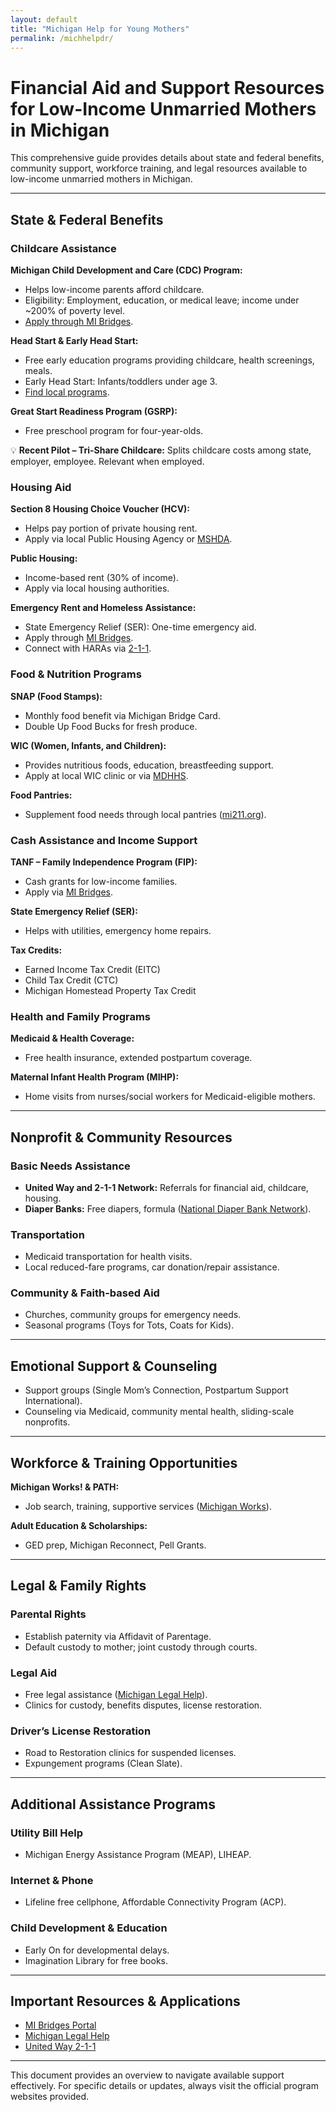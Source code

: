 ```yaml
---
layout: default
title: "Michigan Help for Young Mothers"
permalink: /michhelpdr/
---
```


# Financial Aid and Support Resources for Low-Income Unmarried Mothers in Michigan

This comprehensive guide provides details about state and federal benefits, community support, workforce training, and legal resources available to low-income unmarried mothers in Michigan.

---

## State & Federal Benefits

### Childcare Assistance

**Michigan Child Development and Care (CDC) Program:**
- Helps low-income parents afford childcare.
- Eligibility: Employment, education, or medical leave; income under ~200% of poverty level.
- [Apply through MI Bridges](https://newmibridges.michigan.gov/).

**Head Start & Early Head Start:**
- Free early education programs providing childcare, health screenings, meals.
- Early Head Start: Infants/toddlers under age 3.
- [Find local programs](https://eclkc.ohs.acf.hhs.gov/center-locator).

**Great Start Readiness Program (GSRP):**
- Free preschool program for four-year-olds.

💡 **Recent Pilot – Tri-Share Childcare:** Splits childcare costs among state, employer, employee. Relevant when employed.

### Housing Aid

**Section 8 Housing Choice Voucher (HCV):**
- Helps pay portion of private housing rent.
- Apply via local Public Housing Agency or [MSHDA](https://www.michigan.gov/mshda).

**Public Housing:**
- Income-based rent (30% of income).
- Apply via local housing authorities.

**Emergency Rent and Homeless Assistance:**
- State Emergency Relief (SER): One-time emergency aid.
- Apply through [MI Bridges](https://newmibridges.michigan.gov/).
- Connect with HARAs via [2-1-1](https://www.mi211.org/).

### Food & Nutrition Programs

**SNAP (Food Stamps):**
- Monthly food benefit via Michigan Bridge Card.
- Double Up Food Bucks for fresh produce.

**WIC (Women, Infants, and Children):**
- Provides nutritious foods, education, breastfeeding support.
- Apply at local WIC clinic or via [MDHHS](https://www.michigan.gov/mdhhs).

**Food Pantries:**
- Supplement food needs through local pantries ([mi211.org](https://www.mi211.org/)).

### Cash Assistance and Income Support

**TANF – Family Independence Program (FIP):**
- Cash grants for low-income families.
- Apply via [MI Bridges](https://newmibridges.michigan.gov/).

**State Emergency Relief (SER):**
- Helps with utilities, emergency home repairs.

**Tax Credits:**
- Earned Income Tax Credit (EITC)
- Child Tax Credit (CTC)
- Michigan Homestead Property Tax Credit

### Health and Family Programs

**Medicaid & Health Coverage:**
- Free health insurance, extended postpartum coverage.

**Maternal Infant Health Program (MIHP):**
- Home visits from nurses/social workers for Medicaid-eligible mothers.

---

## Nonprofit & Community Resources

### Basic Needs Assistance
- **United Way and 2-1-1 Network:** Referrals for financial aid, childcare, housing.
- **Diaper Banks:** Free diapers, formula ([National Diaper Bank Network](https://nationaldiaperbanknetwork.org/)).

### Transportation
- Medicaid transportation for health visits.
- Local reduced-fare programs, car donation/repair assistance.

### Community & Faith-based Aid
- Churches, community groups for emergency needs.
- Seasonal programs (Toys for Tots, Coats for Kids).

---

## Emotional Support & Counseling

- Support groups (Single Mom’s Connection, Postpartum Support International).
- Counseling via Medicaid, community mental health, sliding-scale nonprofits.

---

## Workforce & Training Opportunities

**Michigan Works! & PATH:**
- Job search, training, supportive services ([Michigan Works](https://www.michiganworks.org)).

**Adult Education & Scholarships:**
- GED prep, Michigan Reconnect, Pell Grants.

---

## Legal & Family Rights

### Parental Rights
- Establish paternity via Affidavit of Parentage.
- Default custody to mother; joint custody through courts.

### Legal Aid
- Free legal assistance ([Michigan Legal Help](https://michiganlegalhelp.org/)).
- Clinics for custody, benefits disputes, license restoration.

### Driver’s License Restoration
- Road to Restoration clinics for suspended licenses.
- Expungement programs (Clean Slate).

---

## Additional Assistance Programs

### Utility Bill Help
- Michigan Energy Assistance Program (MEAP), LIHEAP.

### Internet & Phone
- Lifeline free cellphone, Affordable Connectivity Program (ACP).

### Child Development & Education
- Early On for developmental delays.
- Imagination Library for free books.

---

## Important Resources & Applications

- [MI Bridges Portal](https://newmibridges.michigan.gov/)
- [Michigan Legal Help](https://michiganlegalhelp.org/)
- [United Way 2-1-1](https://www.mi211.org/)

---

This document provides an overview to navigate available support effectively. For specific details or updates, always visit the official program websites provided.

